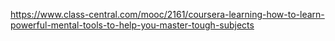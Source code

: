
https://www.class-central.com/mooc/2161/coursera-learning-how-to-learn-powerful-mental-tools-to-help-you-master-tough-subjects
